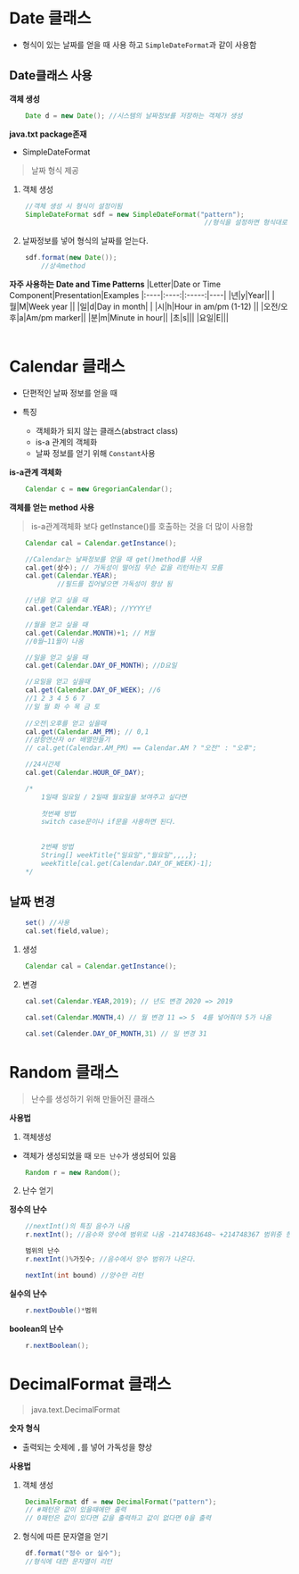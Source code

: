 # Date 클래스
- 형식이 있는 날짜를 얻을 때 사용 하고 `SimpleDateFormat`과 같이 사용함

## Date클래스 사용
**객체 생성**
```java
    Date d = new Date(); //시스템의 날짜정보를 저장하는 객체가 생성
```

**java.txt package존재**
- SimpleDateFormat 
> 날짜 형식 제공
1. 객체 생성
```java
    //객체 생성 시 형식이 설정이됨
    SimpleDateFormat sdf = new SimpleDateFormat("pattern");
                                                 //형식을 설정하면 형식대로 날짜가 출력됨
``` 

2. 날짜정보를 넣어 형식의 날짜를 얻는다.
```java
    sdf.format(new Date());
        //상속method
```

**자주 사용하는 Date and Time Patterns**
|Letter|Date or Time Component|Presentation|Examples
|:----|:----:|:-----:|----|
|년|y|Year||
|월|M|Week year	||
|일|d|Day in month|	|
|시|h|Hour in am/pm (1-12)	||
|오전/오후|a|Am/pm marker||
|분|m|Minute in hour||
|초|s|||
|요일|E|||
<br>
<br>

# Calendar 클래스
- 단편적인 날짜 정보를 얻을 때

- 특징
    - 객체화가 되지 않는 클래스(abstract class)
    - is-a 관계의 객체화
    - 날짜 정보를 얻기 위해 `Constant`사용

**is-a관계 객체화**
```java
    Calendar c = new GregorianCalendar();
```
**객체를 얻는 method 사용**
> is-a관계객체화 보다 getInstance()를 호출하는 것을 더 많이 사용함
```java
    Calendar cal = Calendar.getInstance();

    //Calendar는 날짜정보를 얻을 때 get()method를 사용
    cal.get(상수); // 가독성이 떨어짐 무슨 값을 리턴하는지 모름
    cal.get(Calendar.YEAR);
            //필드를 집어넣으면 가독성이 향상 됨  

    //년을 얻고 싶을 때
    cal.get(Calendar.YEAR); //YYYY년

    //월을 얻고 싶을 때
    cal.get(Calendar.MONTH)+1; // M월 
    //0월~11월이 나옴

    //일을 얻고 싶을 때
    cal.get(Calendar.DAY_OF_MONTH); //D요일

    //요일을 얻고 싶을때
    cal.get(Calendar.DAY_OF_WEEK); //6
    //1 2 3 4 5 6 7
    //일 월 화 수 목 금 토
    
    //오전|오후를 얻고 싶을때
    cal.get(Calendar.AM_PM); // 0,1
    //삼항연산자 or 배열만들기
    // cal.get(Calendar.AM_PM) == Calendar.AM ? "오전" : "오후";

    //24시간제 
    cal.get(Calendar.HOUR_OF_DAY);

    /*
        1일때 일요일 / 2일때 월요일을 보여주고 싶다면
        
        첫번째 방법
        switch case문이나 if문을 사용하면 된다.
        
    
        2번째 방법
        String[] weekTitle{"일요일","월요일",,,,};
        weekTitle[cal.get(Calendar.DAY_OF_WEEK)-1];
    */
```

## 날짜 변경
```java
    set() //사용
    cal.set(field,value);
```
1. 생성
```java
    Calendar cal = Calendar.getInstance();
```
2. 변경
```java
    cal.set(Calendar.YEAR,2019); // 년도 변경 2020 => 2019

    cal.set(Calendar.MONTH,4) // 월 변경 11 => 5  4를 넣어줘야 5가 나옴

    cal.set(Calender.DAY_OF_MONTH,31) // 일 변경 31
```
# Random 클래스
> 난수를 생성하기 위해 만들어진 클래스

**사용법**
1. 객체생성
- 객체가 생성되었을 때 `모든 난수`가 생성되어 있음
```java
    Random r = new Random();
```

2. 난수 얻기

**정수의 난수**
```java
    //nextInt()의 특징 음수가 나옴
    r.nextInt(); //음수와 양수에 범위로 나옴 -2147483648~ +214748367 범위중 한개가 나옴

    범위의 난수
    r.nextInt()%가짓수; //음수에서 양수 범위가 나온다.

    nextInt(int bound) //양수만 리턴
```
**실수의 난수**
```java
    r.nextDouble()*범위
```

**boolean의 난수**
```java
    r.nextBoolean();
```
# DecimalFormat 클래스
> java.text.DecimalFormat

**숫자 형식**
- 출력되는 숫제에 `,`를 넣어 가독성을 향상

**사용법**
1. 객체 생성
```java
    DecimalFormat df = new DecimalFormat("pattern"); 
    // #패턴은 값이 있을때에만 출력
    // 0패턴은 값이 있다면 값을 출력하고 값이 없다면 0을 출력
```
2. 형식에 따른 문자열을 얻기
```java
    df.format("정수 or 실수");
    //형식에 대한 문자열이 리턴
```